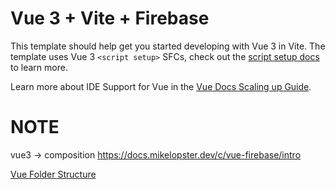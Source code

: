 # Vue 3 + Vite + Firebase

This template should help get you started developing with Vue 3 in Vite. The template uses Vue 3 `<script setup>` SFCs, check out the [script setup docs](https://v3.vuejs.org/api/sfc-script-setup.html#sfc-script-setup) to learn more.

Learn more about IDE Support for Vue in the [Vue Docs Scaling up Guide](https://vuejs.org/guide/scaling-up/tooling.html#ide-support).


# NOTE

vue3 -> composition
https://docs.mikelopster.dev/c/vue-firebase/intro

[Vue Folder Structure](https://gist.github.com/plinionaves/1e619a414602cd535c6b73a035ae2f75)
